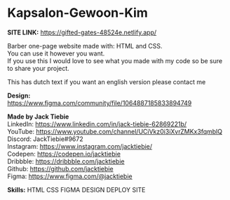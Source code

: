 # Kapsalon-Gewoon-Kim  </br>

<b>SITE LINK:</b>
https://gifted-gates-48524e.netlify.app/

Barber one-page website made with: HTML and CSS. </br>
You can use it however you want.   </br>
If you use this I would love to see what you made with my code so be sure to share your project.  </br>

This has dutch text if you want an english version please contact me </br>

<b>Design:</b>  </br>
https://www.figma.com/community/file/1064887185833894749   </br>

<b>Made by Jack Tiebie</b>  </br>
LinkedIn: https://www.linkedin.com/in/jack-tiebie-62869221b/ </br>
YouTube: https://www.youtube.com/channel/UCiVkz0i3iXvrZMKx3fqmblQ  </br>
Discord: JackTiebie#9672  </br>
Instagram: https://www.instagram.com/jacktiebie/ </br>
Codepen: https://codepen.io/jacktiebie </br>
Dribbble: https://dribbble.com/jacktiebie  </br>
Github: https://github.com/jacktiebie </br>
Figma: https://www.figma.com/@jacktiebie

<b>Skills:</b>
HTML
CSS
FIGMA DESIGN
DEPLOY SITE
